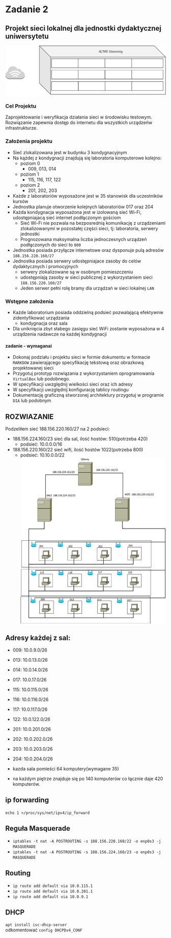 # Zadanie 2

## Projekt sieci lokalnej dla jednostki dydaktycznej uniwersytetu

![budynek](budynek.svg)

### Cel Projektu
  Zaprojektowanie i weryfikacja działania sieci w środowisku testowym. 
  Rozwiązanie zapewnia dostęp do internetu dla wszystkich urządzeńw infrastrukturze.
  
### Założenia projektu

* Sieć zlokalizowana jest w budynku 3 kondygnacyjnym
* Na kążdej z kondygnacji znajdują się laboratoria komputerowe kolejno:
  * poziom 0 
    * 009, 013, 014
  * poziom 1
    * 115, 116, 117, 122
  * poziom 2
    * 201, 202, 203 
* Każde z laboratoriów wyposażone jest w 35 stanowisk dla uczestników kursów
* Jednostka planuje otworzenie kolejnych laboratoriów 017 oraz 204
* Każda kondygnacja wyposażona jest w izolowaną sieć Wi-Fi, udostępniajacą sieć internet podłączonym gościom
  * Sieć Wi-Fi nie pozwala na bezposrednią komunikację z urządzeniami zlokalizowanymi w pozostałej części sieci,
    tj: laboratoria, serwery jednostki
  * Prognozowana maksymalna liczba jednoczesnych urządzeń podłączonych do sieci to ``800``
* Jednostka posiada przyłącze internetowe oraz dysponuje pulą adresów ``188.156.220.160/27``
* Jednostka posiada serwery udostępniajace zasoby do celów dydaktycznych i promocyjnych
  * serwery zlokalizowane są w osobnym pomieszczeniu
  * udostępniają zasoby w sieci publicznej z wykorzystaniem sieci ``188.156.220.160/27``
  * Jeden serwer pełni rolę bramy dla urządzań w sieci lokalnej ``LAN``

### Wstępne założenia

* Każde laboratorium posiada oddzielną podsieć pozwalającą efektywnie zidentyfikować urządzania
  * kondygnacja oraz sala
* Dla uniknięcia zbyt słabego zasięgu sieć WiFi zostanie wyposażona w 4 urządzenia nadawcze na każdej kondygnacji
 

#### zadanie - wymaganai

* Dokonaj podziału i projektu sieci w formie dokumentu w formacie ``MARKDOW`` zawierającego specyfikację tekstową oraz obrazkową
  projektowanej sieci
* Przygotuj prototyp rozwiązania z wykorzystaniem oprogramowania ``VirtualBox`` lub podobnego.
* W specyfikacji uwzględnij wielkości sieci oraz ich adresy
* W specyfikacji uwzględnij konfigurację tablicy routingu
* Dokumentację graficzną stworzonej architektury przygotuj w programie ``DIA`` lub podobnym


ROZWIAZANIE
--- 
Podzeliłem sieć 188.156.220.160/27 na 2 podsieci:
* 188.156.224.160/23  sieć dla sal, ilość hostów: 510(potrzeba 420)
	* podsieć: 10.0.0.0/16
* 188.156.220.160/22 sieć wifi, ilość hostów 1022(potrzeba 800)
	*	podsieć: 10.10.0.0/22
![diagram](koncept2.svg)


Adresy każdej z sal:
---
* 009: 10.0.9.0/26
* 013: 10.0.13.0/26
* 014: 10.0.14.0/26
* 017: 10.0.17.0/26
* 115: 10.0.115.0/26
* 116: 10.0.116.0/26
* 117: 10.0.117.0/26
* 122: 10.0.122.0/26
* 201: 10.0.201.0/26
* 202: 10.0.202.0/26
* 203: 10.0.203.0/26
* 204: 10.0.204.0/26
* kazda sala pomieści 64 komputery(wymagane 35)

* na każdym piętrze znajduje się po 140 komputerów co łącznie daje 420 komputerów.

 ip forwarding
----
 ``echo 1 >/proc/sys/net/ipv4/ip_forward``
 
 Reguła Masquerade
 ---
 * ``iptables -t nat -A POSTROUTING -s 188.156.220.160/22 -o enp0s3 -j MASQUERADE``
 * ``iptables -t nat -A POSTROUTING -s 188.156.224.160/23 -o enp0s3 -j MASQUERADE``
 
Routing
---
* ``ip route add default via 10.0.115.1``  
* ``ip route add default via 10.0.201.1``
* ``ip route add default via 10.0.9.1``

DHCP
---
``apt install isc-dhcp-server``  
odkomentować ``config DHCPDv4_CONF`` 
